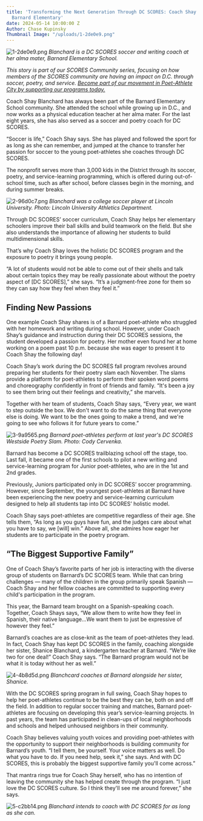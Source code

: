 ```yaml
---
title: 'Transforming the Next Generation Through DC SCORES: Coach Shay Blanchard at
  Barnard Elementary'
date: 2024-05-14 10:00:00 Z
Author: Chase Kupinsky
Thumbnail Image: "/uploads/1-2de0e9.png"
---
```


![1-2de0e9.png](/uploads/1-2de0e9.png)
*Blanchard is a DC SCORES soccer and writing coach at her alma mater, Barnard Elementary School.*














*This story is part of our SCORES Community series, focusing on how members of the SCORES community are having an impact on D.C. through soccer, poetry, and service. [Become part of our movement in Poet-Athlete City by supporting our programs today.](https://give.dcscores.org/campaign/dc-scores-spring-giving/c585978)*

Coach Shay Blanchard has always been part of the Barnard Elementary School community. She attended the school while growing up in D.C., and now works as a physical education teacher at her alma mater. For the last eight years, she has also served as a soccer and poetry coach for DC SCORES.

“Soccer is life,” Coach Shay says. She has played and followed the sport for as long as she can remember, and jumped at the chance to transfer her passion for soccer to the young poet-athletes she coaches through DC SCORES.

The nonprofit serves more than 3,000 kids in the District through its soccer, poetry, and service-learning programming, which is offered during out-of-school time, such as after school, before classes begin in the morning, and during summer breaks.

![2-96d0c7.png](/uploads/2-96d0c7.png)
*Blanchard was a college soccer player at Lincoln University. Photo: Lincoln University Athletics Department.*

Through DC SCORES’ soccer curriculum, Coach Shay helps her elementary schoolers improve their ball skills and build teamwork on the field. But she also understands the importance of allowing her students to build multidimensional skills.

That’s why Coach Shay loves the holistic DC SCORES program and the exposure to poetry it brings young people.

“A lot of students would not be able to come out of their shells and talk about certain topics they may be really passionate about without the poetry aspect of \[DC SCORES\],” she says. “It’s a judgment-free zone for them so they can say how they feel when they feel it.”

## Finding New Passions

One example Coach Shay shares is of a Barnard poet-athlete who struggled with her homework and writing during school. However, under Coach Shay’s guidance and instruction during their DC SCORES sessions, the student developed a passion for poetry. Her mother even found her at home working on a poem past 10 p.m. because she was eager to present it to Coach Shay the following day!

Coach Shay’s work during the DC SCORES fall program revolves around preparing her students for their poetry slam each November. The slams provide a platform for poet-athletes to perform their spoken word poems and choreography confidently in front of friends and family. “It's been a joy to see them bring out their feelings and creativity,” she marvels.

Together with her team of students, Coach Shay says, “Every year, we want to step outside the box. We don't want to do the same thing that everyone else is doing. We want to be the ones going to make a trend, and we're going to see who follows it for future years to come.”

![3-9a9565.png](/uploads/3-9a9565.png)
*Barnard poet-athletes perform at last year's DC SCORES Westside Poetry Slam. Photo: Cody Cervenka.*

Barnard has become a DC SCORES trailblazing school off the stage, too. Last fall, it became one of the first schools to pilot a new writing and service-learning program for Junior poet-athletes, who are in the 1st and 2nd grades.

Previously, Juniors participated only in DC SCORES’ soccer programming. However, since September, the youngest poet-athletes at Barnard have been experiencing the new poetry and service-learning curriculum designed to help all students tap into DC SCORES’ holistic model.

Coach Shay says poet-athletes are competitive regardless of their age. She tells them, “As long as you guys have fun, and the judges care about what you have to say, we \[will\] win.” Above all, she admires how eager her students are to participate in the poetry program.

## “The Biggest Supportive Family”

One of Coach Shay’s favorite parts of her job is interacting with the diverse group of students on Barnard’s DC SCORES team. While that can bring challenges — many of the children in the group primarily speak Spanish — Coach Shay and her fellow coaches are committed to supporting every child's participation in the program.

This year, the Barnard team brought on a Spanish-speaking coach. Together, Coach Shays says, “We allow them to write how they feel in Spanish, their native language…We want them to just be expressive of however they feel.”

Barnard’s coaches are as close-knit as the team of poet-athletes they lead. In fact, Coach Shay has kept DC SCORES in the family, coaching alongside her sister, Shanice Blanchard, a kindergarten teacher at Barnard. “We’re like two for one deal!” Coach Shay says. “The Barnard program would not be what it is today without her as well.”

![4-4b8d5d.png](/uploads/4-4b8d5d.png)
*Blanchcard coaches at Barnard alongside her sister, Shanice.*

With the DC SCORES spring program in full swing, Coach Shay hopes to help her poet-athletes continue to be the best they can be, both on and off the field. In addition to regular soccer training and matches, Barnard poet-athletes are focusing on developing this year’s service-learning projects. In past years, the team has participated in clean-ups of local neighborhoods and schools and helped unhoused neighbors in their community.

Coach Shay believes valuing youth voices and providing poet-athletes with the opportunity to support their neighborhoods is building community for Barnard’s youth. “I tell them, be yourself. Your voice matters as well. Do what you have to do. If you need help, seek it,” she says. And with DC SCORES, this is probably the biggest supportive family you'll come across.”

That mantra rings true for Coach Shay herself, who has no intention of leaving the community she has helped create through the program. “I just love the DC SCORES culture. So I think they'll see me around forever,” she says.

![5-c2bb14.png](/uploads/5-c2bb14.png)
*Blanchard intends to coach with DC SCORES for as long as she can.*